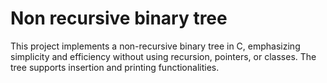 # Non recursive binary tree
This project implements a non-recursive binary tree in C, emphasizing simplicity and efficiency without using recursion, pointers, or classes. The tree supports insertion and printing functionalities.

